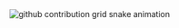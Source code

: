 <picture>
  <source media="(prefers-color-scheme: dark)" srcset="https://raw.githubusercontent.com/BrendaSilveira04/BrendaSilveira04/output/github-contribution-grid-snake-dark.svg">
  <source media="(prefers-color-scheme: light)" srcset="https://raw.githubusercontent.com/BrendaSilveira04/BrendaSilveira04/output/github-contribution-grid-snake.svg">
  <img alt="github contribution grid snake animation" src="https://raw.githubusercontent.com/BrendaSilveira04/BrendaSilveira04/output/github-contribution-grid-snake.svg">
</picture>
